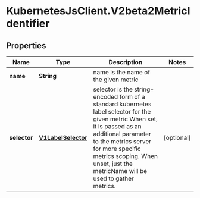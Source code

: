 # KubernetesJsClient.V2beta2MetricIdentifier

## Properties
Name | Type | Description | Notes
------------ | ------------- | ------------- | -------------
**name** | **String** | name is the name of the given metric | 
**selector** | [**V1LabelSelector**](V1LabelSelector.md) | selector is the string-encoded form of a standard kubernetes label selector for the given metric When set, it is passed as an additional parameter to the metrics server for more specific metrics scoping. When unset, just the metricName will be used to gather metrics. | [optional] 


